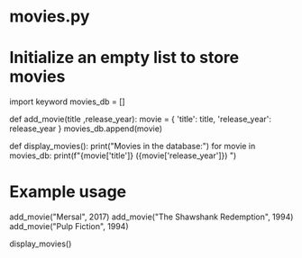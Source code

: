 # movies.py

# Initialize an empty list to store movies
import keyword
movies_db = []

def add_movie(title ,release_year):
    movie = {
        'title': title,
        'release_year': release_year
    }
    movies_db.append(movie)

def display_movies():
    print("Movies in the database:")
    for movie in movies_db:
        print(f"{movie['title']} ({movie['release_year']}) ")

# Example usage
add_movie("Mersal", 2017)
add_movie("The Shawshank Redemption", 1994)
add_movie("Pulp Fiction", 1994)

display_movies()

